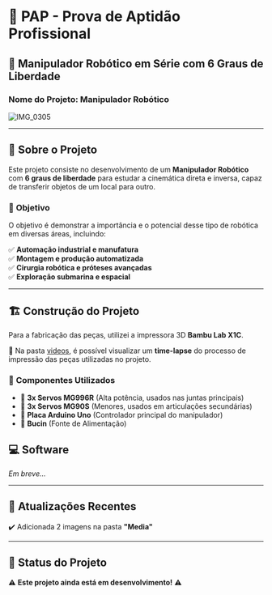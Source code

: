 # 📌 PAP - Prova de Aptidão Profissional  
## 🤖 Manipulador Robótico em Série com 6 Graus de Liberdade  

### **Nome do Projeto:** Manipulador Robótico  

![IMG_0305](https://github.com/user-attachments/assets/30f0268a-9469-4cc2-8e9c-083a0d751ddf)


---

## 🦾 Sobre o Projeto  
Este projeto consiste no desenvolvimento de um **Manipulador Robótico** com **6 graus de liberdade** para estudar a cinemática direta e inversa, capaz de transferir objetos de um local para outro.  

### 📌 **Objetivo**  
O objetivo é demonstrar a importância e o potencial desse tipo de robótica em diversas áreas, incluindo:  

✅ **Automação industrial e manufatura**  
✅ **Montagem e produção automatizada**  
✅ **Cirurgia robótica e próteses avançadas**  
✅ **Exploração submarina e espacial**  

---

## 🏗️ Construção do Projeto  
Para a fabricação das peças, utilizei a impressora 3D **Bambu Lab X1C**.  

📂 Na pasta [videos](Time-Lapse), é possível visualizar um **time-lapse** do processo de impressão das peças utilizadas no projeto.

### 🔧 **Componentes Utilizados**  
- 🔹 **3x Servos MG996R** (Alta potência, usados nas juntas principais)  
- 🔹 **3x Servos MG90S** (Menores, usados em articulações secundárias)  
- 🔹 **Placa Arduino Uno** (Controlador principal do manipulador)  
- 🔹 **Bucin** (Fonte de Alimentação)

## 💻 Software  
*Em breve...*

---

## 🔄 Atualizações Recentes  
✔️ Adicionada 2 imagens na pasta **"Media"**  

---

## 🚀 Status do Projeto  
⚠️ **Este projeto ainda está em desenvolvimento!** ⚠️  
